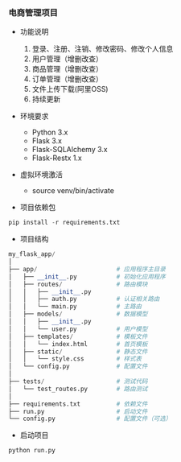 ### 电商管理项目

- 功能说明
  1. 登录、注册、注销、修改密码、修改个人信息
  2. 用户管理（增删改查）
  3. 商品管理（增删改查）
  4. 订单管理（增删改查）
  5. 文件上传下载(阿里OSS)
  6. 持续更新

- 环境要求
  - Python 3.x
  - Flask 3.x
  - Flask-SQLAlchemy 3.x
  - Flask-Restx 1.x

- 虚拟环境激活
  - source venv/bin/activate

- 项目依赖包

```python
pip install -r requirements.txt
```
- 项目结构

```python
my_flask_app/
│
├── app/                      # 应用程序主目录
│   ├── __init__.py           # 初始化应用程序
│   ├── routes/               # 路由模块
│   │   ├── __init__.py
│   │   ├── auth.py           # 认证相关路由
│   │   └── main.py           # 主路由
│   ├── models/               # 数据模型
│   │   ├── __init__.py
│   │   └── user.py           # 用户模型
│   ├── templates/            # 模板文件
│   │   └── index.html        # 首页模板
│   ├── static/               # 静态文件
│   │   └── style.css         # 样式表
│   └── config.py             # 配置文件
│
├── tests/                    # 测试代码
│   └── test_routes.py        # 路由测试
│
├── requirements.txt          # 依赖文件
├── run.py                    # 启动文件
└── config.py                 # 配置文件（可选）
```

- 启动项目

```
python run.py
```


